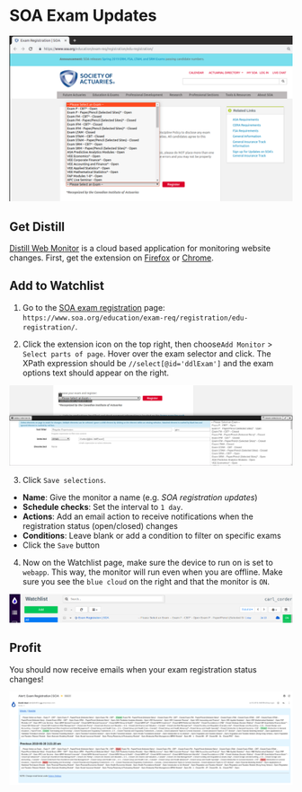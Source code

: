 # SOA Exam Updates

![soa registration page](https://raw.githubusercontent.com/Infinite-Actuary/exam-registration-updates/master/img/soa-exam-registration.png)

## Get Distill

[Distill Web Monitor](https://distill.io/) is a cloud based application for monitoring website changes. First, get the extension on [Firefox](https://addons.mozilla.org/en-US/firefox/addon/distill-web-monitor-ff/) or [Chrome](https://chrome.google.com/webstore/detail/distill-web-monitor/inlikjemeeknofckkjolnjbpehgadgge).

## Add to Watchlist

1. Go to the [SOA exam registration](https://www.soa.org/education/exam-req/registration/edu-registration/) page:
`https://www.soa.org/education/exam-req/registration/edu-registration/`.

2. Click the extension icon on the top right, then choose`Add Monitor` > `Select parts of page`. Hover over the exam selector and click. The XPath expression should be `//select[@id='ddlExam']` and the exam options text should appear on the right.

![select-element](https://raw.githubusercontent.com/Infinite-Actuary/exam-registration-updates/master/img/select-element.png)

3. Click `Save selections`.
  * **Name**: Give the monitor a name (e.g. *SOA registration updates*)
  * **Schedule checks**: Set the interval to `1 day`. 
  * **Actions**: Add an email action to receive notifications when the registration status (open/closed) changes
  * **Conditions**: Leave blank or add a condition to filter on specific exams
  * Click the `Save` button

4. Now on the Watchlist page, make sure the device to run on is set to `webapp`. This way, the monitor will run even when you are offline. Make sure you see the `blue cloud` on the right and that the monitor is `ON`.

![distill watchlist](https://raw.githubusercontent.com/Infinite-Actuary/exam-registration-updates/master/img/distill-watchlist.png)

## Profit

You should now receive emails when your exam registration status changes!

![email alert](https://raw.githubusercontent.com/Infinite-Actuary/exam-registration-updates/master/img/email-alert.png)
